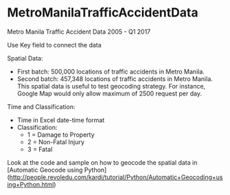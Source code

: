 # MetroManilaTrafficAccidentData
Metro Manila Traffic Accident Data 2005 - Q1 2017

Use Key field to connect the data

Spatial Data:
* First batch: 500,000 locations of traffic accidents in Metro Manila.
* Second batch: 457,348 locations of traffic accidents in Metro Manila.
This spatial data is useful to test geocoding strategy. 
For instance, Google Map would only allow maximum of 2500 request per day.

Time and Classification:
* Time in Excel date-time format
* Classification: 
  * 1 = Damage to Property
  * 2 = Non-Fatal Injury
  * 3 = Fatal

Look at the code and sample on how to geocode the spatial data in [Automatic Geocode using Python]
(http://people.revoledu.com/kardi/tutorial/Python/Automatic+Geocoding+using+Python.html)
